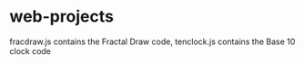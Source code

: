 web-projects
============

fracdraw.js contains the Fractal Draw code,
tenclock.js contains the Base 10 clock code
